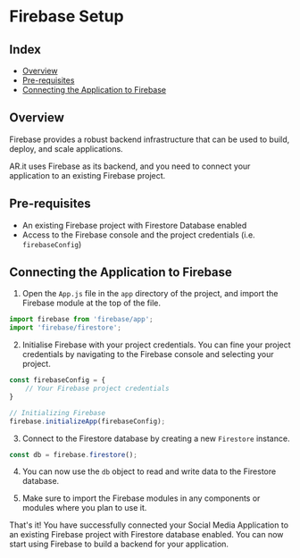 <!-- omit from toc -->
# Firebase Setup

<!-- omit from toc -->
## Index

- [Overview](#overview)
- [Pre-requisites](#pre-requisites)
- [Connecting the Application to Firebase](#connecting-the-application-to-firebase)


## Overview
Firebase provides a robust backend infrastructure that can be used to build, deploy, and scale applications.

AR.it uses Firebase as its backend, and you need to connect your application to an existing Firebase project.

## Pre-requisites
- An existing Firebase project with Firestore Database enabled
- Access to the Firebase console and the project credentials (i.e. `firebaseConfig`)

## Connecting the Application to Firebase

1. Open the `App.js` file in the `app` directory of the project, and import the Firebase module at the top of the file.

```js
import firebase from 'firebase/app';
import 'firebase/firestore';
```

2. Initialise Firebase with your project credentials. You can fine your project credentials by navigating to the Firebase console and selecting your project.

```js
const firebaseConfig = {
    // Your Firebase project credentials
}

// Initializing Firebase
firebase.initializeApp(firebaseConfig);
```

3. Connect to the Firestore database by creating a new `Firestore` instance.

```js
const db = firebase.firestore();
```

4. You can now use the `db` object to read and write data to the Firestore database.

5. Make sure to import the Firebase modules in any components or modules where you plan to use it.

That's it! You have successfully connected your Social Media Application to an existing Firebase project with Firestore database enabled. You can now start using Firebase to build a backend for your application.